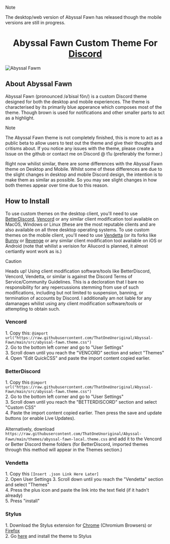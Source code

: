 >[!NOTE]
>The desktop/web version of Abyssal Fawn has released though the mobile versions are still in progress.

<h1 align="center">Abyssal Fawn Custom Theme For <a href="https://discord.com">Discord</a></h1>

![Abyssal Fawm](https://github.com/ThatOneUnoriginal/Abyssal-Fawn/assets/70731807/6aef7b0d-1898-4f85-8f0c-54ab90645b8d)

<h2>About Abyssal Fawn</h2>
Abyssal Fawn (pronounced /əˈbisəl fôn/) is a custom Discord theme designed for both the desktop and mobile experiences. The theme is characterised by its primarily blue apperance which composes most of the theme. Though brown is used for notifications and other smaller parts to act as a highlight.

>[!NOTE]
>The Abyssal Fawn theme is not completely finished, this is more to act as a public beta to allow users to test out the theme and give their thoughts and critisms about. If you notice any issues with the theme, please create a Issue on the github or contact me on Discord @ t1u (preferably the former.)
>
>Right now whilist similar, there are some differences with the Abyssal Fawn theme on Desktop and Mobile. Whilst some of these differences are due to the slight changes in desktop and mobile Discord design, the intention is to make them as similar as possible. So you may see slight changes in how both themes appear over time due to this reason.

<h2>How to Install</h2>
To use custom themes on the desktop client, you'll need to use <a href="https://betterdiscord.app">BetterDiscord</a>, <a href="https://vencord.dev">Vencord</a> or any similar client modification tool available on MacOS, Windows or Linux (these are the most reputable clients and are also available on all three desktop operating systems. To use custom themes on the mobile client, you'll need to use <a href="https://vendetta.rocks">Vendetta</a> (or its forks like <a href="https://github.com/pyoncord/Bunny">Bunny</a> or <a href="https://github.com/revenge-mod/Revenge">Revenge</a> or any similar client modification tool available on iOS or Android (note that whilist a verision for Aliucord is planned, it almost certiantly wont work as is.)

> [!CAUTION]
> Heads up! Using client modification software/tools like BetterDiscord, Vencord, Vendetta, or similar is against the Discord Terms of Service/Community Guidelines. This is a decloration that I bare no responsibility for any repercussions stemming from use of such modifications, including but not limited to suspension, banning, or termination of accounts by Discord. I additionally am not liable for any damanages whilist using any client modification software/tools or attempting to obtain such.

<h3>Vencord</h3>
1. Copy this: <code>@import url("https://raw.githubusercontent.com/ThatOneUnoriginal/Abyssal-Fawn/main/src/abyssal-fawn.theme.css")</code><br>
2. Go to the bottom left corner and go to "User Settings"<br>
3. Scroll down until you reach the "VENCORD" section and select "Themes"<br>
4. Open "Edit QuickCSS" and paste the import content copied earlier.

<h3>BetterDiscord</h3>
1. Copy this <code>@import url("https://raw.githubusercontent.com/ThatOneUnoriginal/Abyssal-Fawn/main/src/abyssal-fawn.theme.css")</code><br>
2. Go to the bottom left corner and go to "User Settings"<br>
3. Scroll down until you reach the "BETTERDISCORD" section and select "Custom CSS"<br>
4. Paste the import content copied earlier. Then press the save and update buttons (or enable Live Updates).<br>
<br>
Alternatively, download <code>https://raw.githubusercontent.com/ThatOneUnoriginal/Abyssal-Fawn/main/themes/abyssal-fawn-local.theme.css</code> and add it to the Vencord or Better Discord theme folders (for BetterDiscord, imported themes through this method will appear in the Themes section.)

<h3>Vendetta</h3>
1. Copy this <code>[Insert .json Link Here Later]</code><br>
2. Open User Settings
3. Scroll down until you reach the "Vendetta" section and select "Themes"<br>
4. Press the plus icon and paste the link into the text field (if it hadn't already)<br>
5. Press "install"

<h3>Stylus</h3>
1. Download the Stylus extension for <a href="https://chromewebstore.google.com/detail/stylus/clngdbkpkpeebahjckkjfobafhncgmne">Chrome</a> (Chromium Browsers) or <a href="https://addons.mozilla.org/en-CA/firefox/addon/styl-us/">Firefox</a><br>
2. Go <a href="https://userstyles.world/style/15149/abyssal-fawn">here</a> and install the theme to Stylus<br>
